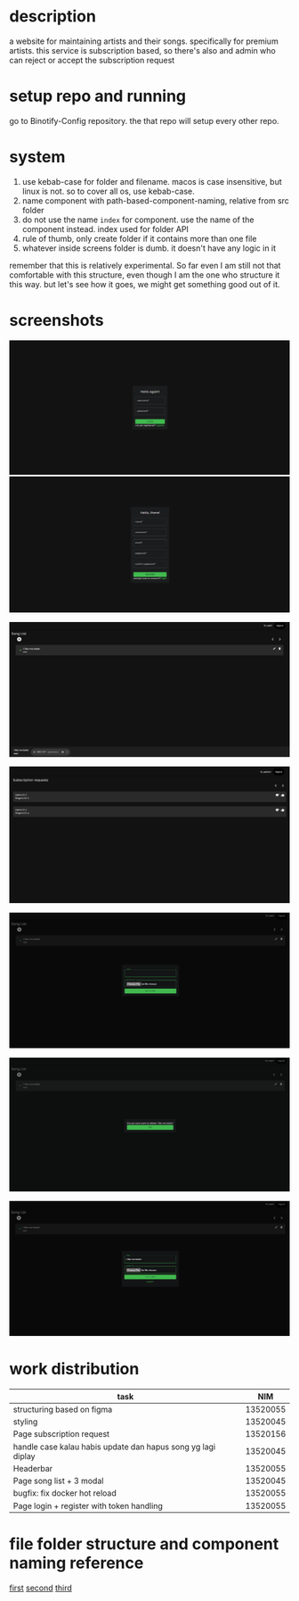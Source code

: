 # description

a website for maintaining artists and their songs. specifically for premium artists. this service is subscription based, so there's also and admin who can reject or accept the subscription request

# setup repo and running

go to Binotify-Config repository. the that repo will setup every other repo.

# system

1. use kebab-case for folder and filename. macos is case insensitive, but linux is not. so to cover all os, use kebab-case.
2. name component with path-based-component-naming, relative from src folder
3. do not use the name `index` for component. use the name of the component instead. index used for folder API
4. rule of thumb, only create folder if it contains more than one file
5. whatever inside screens folder is dumb. it doesn't have any logic in it

remember that this is relatively experimental. So far even I am still not that comfortable with this structure, even though I am the one who structure it this way. but let's see how it goes, we might get something good out of it.

# screenshots

![login](./public/login.png)
![register](./public/register.png)

<!-- songlist -->

![songlist](./public/songlist.png)

<!-- subscriptionreq -->

![subscriptionreq](./public/subscriptionreq.png)

<!-- addmodal -->

![addmodal](./public/addmodal.png)

<!-- deletemodal -->

![deletemodal](./public/deletemodal.png)

<!-- updatemodal -->

![updatemodal](./public/updatemodal.png)

# work distribution

| task                                                         | NIM      |
| ------------------------------------------------------------ | -------- |
| structuring based on figma                                   | 13520055 |
| styling                                                      | 13520045 |
| Page subscription request                                    | 13520156 |
| handle case kalau habis update dan hapus song yg lagi diplay | 13520045 |
| Headerbar                                                    | 13520055 |
| Page song list + 3 modal                                     | 13520045 |
| bugfix: fix docker hot reload                                | 13520055 |
| Page login + register with token handling                    | 13520055 |

# file folder structure and component naming reference

[first](https://hackernoon.com/structuring-projects-and-naming-components-in-react-1261b6e18d76)
[second](https://medium.com/@dan_abramov/smart-and-dumb-components-7ca2f9a7c7d0)
[third](https://profy.dev/article/react-folder-structure)
